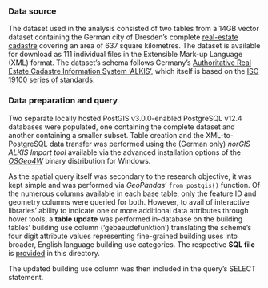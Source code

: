 ### Data source

The dataset used in the analysis consisted of two tables from a 14GB vector dataset containing the German city of Dresden’s complete [real-estate cadastre](https://www.geodaten.sachsen.de/downloadbereich-alkis-4176.html) covering an area of 637 square kilometres. The dataset is available for download as 111 individual files in the Extensible Mark-up Language (XML) format. The dataset’s schema follows Germany’s [Authoritative Real Estate Cadastre Information System ‘ALKIS’](http://www.adv-online.de/Products/Real-Estate-Cadastre/ALKIS/), which itself is based on the [ISO 19100 series of standards](https://www.iso.org/committee/54904.html).

### Data preparation and query

Two separate locally hosted PostGIS v3.0.0-enabled PostgreSQL v12.4 databases were populated, one containing the complete dataset and another containing a smaller subset. Table creation and the XML-to-PostgreSQL data transfer was performed using the (German only) *norGIS ALKIS Import tool* available via the advanced installation options of the [*OSGeo4W*](https://trac.osgeo.org/osgeo4w) binary distribution for Windows.

As the spatial query itself was secondary to the research objective, it was kept simple and was performed via *GeoPandas*’ `from_postgis()` function. Of the numerous columns available in each base table, only the feature ID and geometry columns were queried for both. However, to avail of interactive libraries’ ability to indicate one or more additional data attributes through hover tools, a **table update** was performed in-database on the building tables’ building use column (‘gebaeudefunktion’) translating the scheme’s four digit attribute values representing fine-grained building uses into broader, English language building use categories. The respective **SQL file** is [provided](building_use_to_english.sql) in this directory.

The updated building use column was then included in the query’s SELECT statement.
